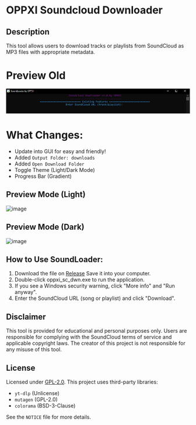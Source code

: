 # OPPXI Soundcloud Downloader

## Description
This tool allows users to download tracks or playlists from SoundCloud as MP3 files with appropriate metadata.

# Preview Old

![alt text](image.png)

# What Changes:
- Update into GUI for easy and friendly!
- Added `Output Folder: downloads`
- Added `Open Download Folder`
- Toggle Theme (Light/Dark Mode)
- Progress Bar (Gradient)

## Preview Mode (Light)
![image](https://github.com/user-attachments/assets/620f8175-930f-47bb-b702-b8119e8b3896)

## Preview Mode (Dark)
![image](https://github.com/user-attachments/assets/7e876a9c-3e63-4c06-b6a7-a4ee4759cc15)


## How to Use SoundLoader:
1. Download the file on [Release](https://github.com/oppxi/Soundcloud-Downloader/releases/tag/SoundLoaderV2) Save it into your computer.
2. Double-click oppxi_sc_dwn.exe to run the application.
3. If you see a Windows security warning, click "More info" and "Run anyway".
4. Enter the SoundCloud URL (song or playlist) and click "Download".

## Disclaimer
This tool is provided for educational and personal purposes only. Users are responsible for complying with the SoundCloud terms of service and applicable copyright laws. The creator of this project is not responsible for any misuse of this tool.

## License
Licensed under [GPL-2.0](LICENSE). This project uses third-party libraries:
- `yt-dlp` (Unlicense)
- `mutagen` (GPL-2.0)
- `colorama` (BSD-3-Clause)

See the `NOTICE` file for more details.

